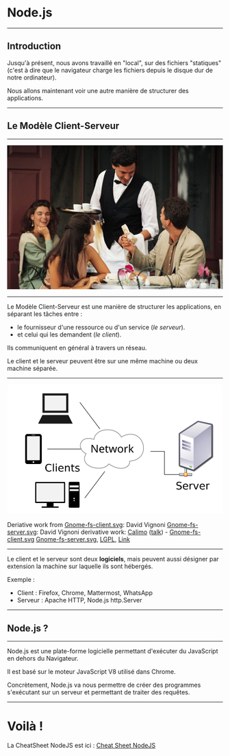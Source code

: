 # Node.js



---



## Introduction

Jusqu'à présent, nous avons travaillé en "local", sur des fichiers "statiques" (c'est à dire que le navigateur charge les fichiers depuis le disque dur de notre ordinateur).

Nous allons maintenant voir une autre manière de structurer des applications.



---



## Le Modèle Client-Serveur


***



![Restaurant avec Clients et Serveur](client-server-restaurant.jpg)




***



Le Modèle Client-Serveur est une manière de structurer les applications, en séparant les tâches entre :
 - le fournisseur d'une ressource ou d'un service (_le serveur_).
 - et celui qui les demandent (_le client_).

Ils communiquent en général à travers un réseau.

Le client et le serveur peuvent être sur une même machine ou deux machine séparée.



***



![Modèle Clients et Serveur](client-server-model.svg)

<span class="attribution">
Deriative work from
<a href="//commons.wikimedia.org/wiki/File:Gnome-fs-client.svg" title="File:Gnome-fs-client.svg">Gnome-fs-client.svg</a>: David Vignoni
<a href="//commons.wikimedia.org/wiki/File:Gnome-fs-server.svg" title="File:Gnome-fs-server.svg">Gnome-fs-server.svg</a>: David Vignoni
derivative work: <a href="//commons.wikimedia.org/wiki/User:Calimo" title="User:Calimo">Calimo</a>
(<a href="//commons.wikimedia.org/wiki/User_talk:Calimo" title="User talk:Calimo"><span class="signature-talk">talk</span></a>) -
<a href="//commons.wikimedia.org/wiki/File:Gnome-fs-client.svg" title="File:Gnome-fs-client.svg">Gnome-fs-client.svg</a>
<a href="//commons.wikimedia.org/wiki/File:Gnome-fs-server.svg" title="File:Gnome-fs-server.svg">Gnome-fs-server.svg</a>,
<a href="http://www.gnu.org/licenses/lgpl.html" title="GNU Lesser General Public License">LGPL</a>, <a href="https://commons.wikimedia.org/w/index.php?curid=15782858">Link</a>
</span>




***



Le client et le serveur sont deux **logiciels**, mais peuvent aussi désigner par extension la machine sur laquelle ils sont hébergés.

Exemple :
- Client : Firefox, Chrome, Mattermost, WhatsApp
- Serveur : Apache HTTP, Node.js http.Server



---



## Node.js ?



***



Node.js est une plate-forme logicielle permettant d'exécuter du JavaScript en dehors du Navigateur.

Il est basé sur le moteur JavaScript V8 utilisé dans Chrome.

Concrètement, Node.js va nous permettre de créer des programmes s'exécutant sur un serveur et permettant de traiter des requêtes.




---



# Voilà !
La CheatSheet NodeJS est ici :
[Cheat Sheet NodeJS](https://git.bellevillecitoyenne.fr/blank/_blank/blob/master/cheatsheets/nodejs.md)
